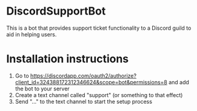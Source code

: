 # DiscordSupportBot
This is a bot that provides support ticket functionality to a Discord guild to aid in helping users.

# Installation instructions
1. Go to https://discordapp.com/oauth2/authorize?client_id=324388172312346624&scope=bot&permissions=8 and add the bot to your server
2. Create a text channel called "support" (or something to that effect)
3. Send "..." to the text channel to start the setup process
